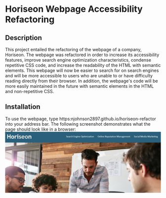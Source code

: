 # Horiseon Webpage Accessibility Refactoring

## Description
This project entailed the refactoring of the webpage of a company, Horiseon.  The webpage was refactored in order to increase its accessibility features, improve search engine optimization characteristics, condense repetitive CSS code, and increase the readability of the HTML with semantic elements.  This webpage will now be easier to search for on search engines and will be more accessible to users who are unable to or have difficulty reading directly from their browser.  In addition, the webpage's code will be more easily maintained in the future with semantic elements in the HTML and non-repetitive CSS.

## Installation
To use the webpage, type https:njohnson2897.github.io/horiseon-refactor into your address bar.
The following screenshot demonstrates what the page should look like in a browser:
![horiseon webpage screenshot](./assets/images/horiseon-screenshot.png)
